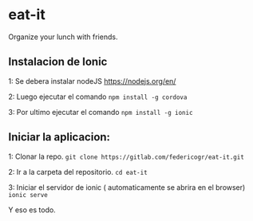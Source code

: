 # eat-it
Organize your lunch with friends.

## Instalacion de Ionic

1: Se debera instalar nodeJS https://nodejs.org/en/

2: Luego ejecutar el comando `npm install -g cordova`

3: Por ultimo ejecutar el comando `npm install -g ionic`

## Iniciar la aplicacion:

1: Clonar la repo.
 `git clone https://gitlab.com/federicogr/eat-it.git`

2: Ir a la carpeta del repositorio.
 `cd eat-it`

3: Iniciar el servidor de ionic ( automaticamente se abrira en el browser)
 `ionic serve`

Y eso es todo.
